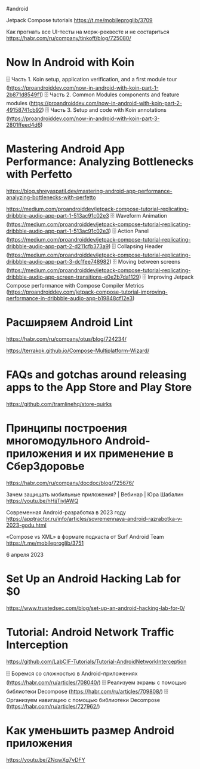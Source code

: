#android 

 Jetpack Compose tutorials
https://t.me/mobileproglib/3709

Как прогнать все UI-тесты на мерж-реквесте и не состариться
https://habr.com/ru/company/tinkoff/blog/725080/

# Now In Android with Koin
🗄 Часть 1. Koin setup, application verification, and a first module tour (https://proandroiddev.com/now-in-android-with-koin-part-1-2b871d8549f1)
🗄 Часть 2. Common Modules components and feature modules (https://proandroiddev.com/now-in-android-with-koin-part-2-49158741cb92)
🗄 Часть 3. Setup and code with Koin annotations (https://proandroiddev.com/now-in-android-with-koin-part-3-2801ffeed4d6)

# Mastering Android App Performance: Analyzing Bottlenecks with Perfetto
https://blog.shreyaspatil.dev/mastering-android-app-performance-analyzing-bottlenecks-with-perfetto


https://medium.com/proandroiddev/jetpack-compose-tutorial-replicating-dribbble-audio-app-part-1-513ac91c02e3
🗄 Waveform Animation (https://medium.com/proandroiddev/jetpack-compose-tutorial-replicating-dribbble-audio-app-part-1-513ac91c02e3)
🗄 Action Panel (https://medium.com/proandroiddev/jetpack-compose-tutorial-replicating-dribbble-audio-app-part-2-d211cfb373a9)
🗄 Collapsing Header (https://medium.com/proandroiddev/jetpack-compose-tutorial-replicating-dribbble-audio-app-part-3-dc1fee748982)
🗄 Moving between screens (https://medium.com/proandroiddev/jetpack-compose-tutorial-replicating-dribbble-audio-app-screen-transitions-e0e2b7da1129)
🗄 Improving Jetpack Compose performance with Compose Compiler Metrics (https://proandroiddev.com/jetpack-compose-tutorial-improving-performance-in-dribbble-audio-app-b19848cf12e3)

# Расширяем Android Lint
https://habr.com/ru/company/otus/blog/724234/

https://terrakok.github.io/Compose-Multiplatform-Wizard/

# FAQs and gotchas around releasing apps to the App Store and Play Store
https://github.com/tramlinehq/store-quirks

# Принципы построения многомодульного Android-приложения и их применение в СберЗдоровье
https://habr.com/ru/company/docdoc/blog/725676/

Зачем защищать мобильные приложения? | Вебинар | Юра Шабалин
https://youtu.be/hHjjTiylAWQ

Современная Android-разработка в 2023 году
https://apptractor.ru/info/articles/sovremennaya-android-razrabotka-v-2023-godu.html

«‎Compose vs XML» в формате подкаста от Surf Android Team 
https://t.me/mobileproglib/3751

6 апреля 2023


# Set Up an Android Hacking Lab for $0
https://www.trustedsec.com/blog/set-up-an-android-hacking-lab-for-0/

# Tutorial: Android Network Traffic Interception
https://github.com/LabCIF-Tutorials/Tutorial-AndroidNetworkInterception

🗄 Боремся со сложностью в Android-приложениях (https://habr.com/ru/articles/708040/)
🗄 Реализуем экраны с помощью библиотеки Decompose (https://habr.com/ru/articles/709808/)
🗄 Организуем навигацию с помощью библиотеки Decompose (https://habr.com/ru/articles/727962/)

# Как уменьшить размер Android приложения
https://youtu.be/ZNqwXg7vDFY

